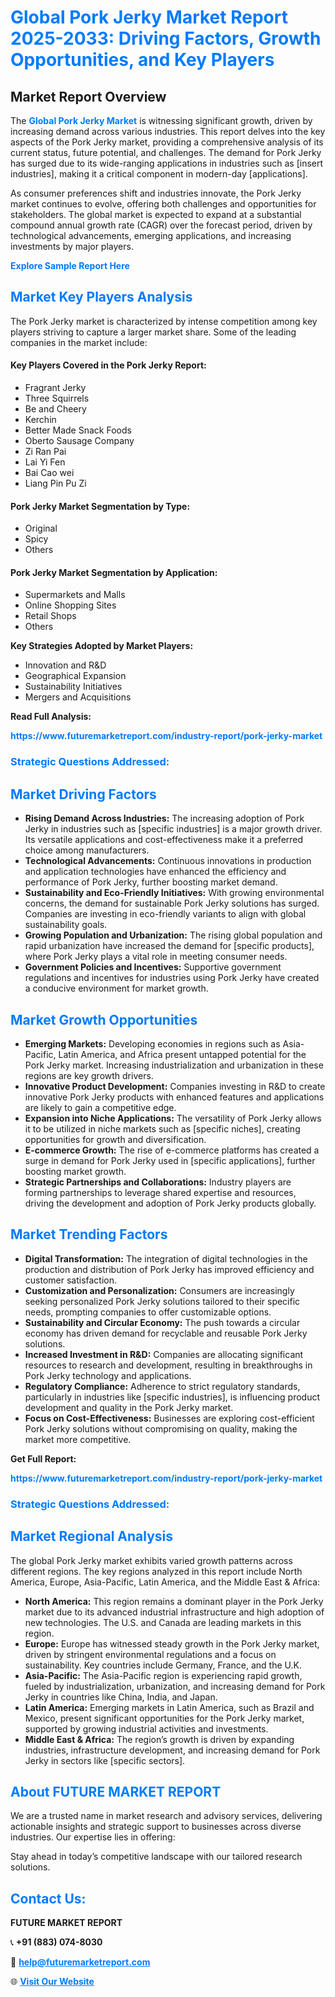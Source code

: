 <h1 style="color: #007BFF;">Global Pork Jerky Market Report 2025-2033: Driving Factors, Growth Opportunities, and Key Players</h1>

<section id="overview">
<h2>Market Report Overview</h2>
<p>The <a href="https://www.futuremarketreport.com/industry-report/pork-jerky-market" style="color: #007BFF; text-decoration: none;"><strong>Global Pork Jerky Market</strong></a> is witnessing significant growth, driven by increasing demand across various industries. This report delves into the key aspects of the Pork Jerky market, providing a comprehensive analysis of its current status, future potential, and challenges. The demand for Pork Jerky has surged due to its wide-ranging applications in industries such as [insert industries], making it a critical component in modern-day [applications].</p>
<p>As consumer preferences shift and industries innovate, the Pork Jerky market continues to evolve, offering both challenges and opportunities for stakeholders. The global market is expected to expand at a substantial compound annual growth rate (CAGR) over the forecast period, driven by technological advancements, emerging applications, and increasing investments by major players.</p>
</section>

<section id="overview">
<p><a href="https://www.futuremarketreport.com/request-sample/reportId=55899" style="color: #007BFF; text-decoration: none;"><strong>Explore Sample Report Here</strong></a></p>
</section>

<section id="key-players">
<h2 style="color: #007BFF;">Market Key Players Analysis</h2>
<p>The Pork Jerky market is characterized by intense competition among key players striving to capture a larger market share. Some of the leading companies in the market include:</p>
<h4>Key Players Covered in the Pork Jerky Report:</h4>
<ul><li>Fragrant Jerky</li><li>Three Squirrels</li><li>Be and Cheery</li><li>Kerchin</li><li>Better Made Snack Foods</li><li>Oberto Sausage Company</li><li>Zi Ran Pai</li><li>Lai Yi Fen</li><li>Bai Cao wei</li><li>Liang Pin Pu Zi</li></ul>
<h4>Pork Jerky Market Segmentation by Type:</h4>
<ul><li>Original</li><li>Spicy</li><li>Others</li></ul>

<h4>Pork Jerky Market Segmentation by Application:</h4>
<ul><li>Supermarkets and Malls</li><li>Online Shopping Sites</li><li>Retail Shops</li><li>Others</li></ul>
<p><strong>Key Strategies Adopted by Market Players:</strong></p>
<ul>
<li>Innovation and R&D</li>
<li>Geographical Expansion</li>
<li>Sustainability Initiatives</li>
<li>Mergers and Acquisitions</li>
</ul>
</section>

<section>
<p><strong>Read Full Analysis: </strong></p><a href="https://www.futuremarketreport.com/industry-report/pork-jerky-market" style="color: #007BFF; text-decoration: none;"><strong>https://www.futuremarketreport.com/industry-report/pork-jerky-market</strong></a>
<h3 style="color: #007BFF;">Strategic Questions Addressed:</h3>
</section>

<section id="driving-factors">
<h2 style="color: #007BFF;">Market Driving Factors</h2>
<ul>
<li><strong>Rising Demand Across Industries:</strong> The increasing adoption of Pork Jerky in industries such as [specific industries] is a major growth driver. Its versatile applications and cost-effectiveness make it a preferred choice among manufacturers.</li>
<li><strong>Technological Advancements:</strong> Continuous innovations in production and application technologies have enhanced the efficiency and performance of Pork Jerky, further boosting market demand.</li>
<li><strong>Sustainability and Eco-Friendly Initiatives:</strong> With growing environmental concerns, the demand for sustainable Pork Jerky solutions has surged. Companies are investing in eco-friendly variants to align with global sustainability goals.</li>
<li><strong>Growing Population and Urbanization:</strong> The rising global population and rapid urbanization have increased the demand for [specific products], where Pork Jerky plays a vital role in meeting consumer needs.</li>
<li><strong>Government Policies and Incentives:</strong> Supportive government regulations and incentives for industries using Pork Jerky have created a conducive environment for market growth.</li>
</ul>
</section>

<section id="growth-opportunities">
<h2 style="color: #007BFF;">Market Growth Opportunities</h2>
<ul>
<li><strong>Emerging Markets:</strong> Developing economies in regions such as Asia-Pacific, Latin America, and Africa present untapped potential for the Pork Jerky market. Increasing industrialization and urbanization in these regions are key growth drivers.</li>
<li><strong>Innovative Product Development:</strong> Companies investing in R&D to create innovative Pork Jerky products with enhanced features and applications are likely to gain a competitive edge.</li>
<li><strong>Expansion into Niche Applications:</strong> The versatility of Pork Jerky allows it to be utilized in niche markets such as [specific niches], creating opportunities for growth and diversification.</li>
<li><strong>E-commerce Growth:</strong> The rise of e-commerce platforms has created a surge in demand for Pork Jerky used in [specific applications], further boosting market growth.</li>
<li><strong>Strategic Partnerships and Collaborations:</strong> Industry players are forming partnerships to leverage shared expertise and resources, driving the development and adoption of Pork Jerky products globally.</li>
</ul>
</section>

<section id="trending-factors">
<h2 style="color: #007BFF;">Market Trending Factors</h2>
<ul>
<li><strong>Digital Transformation:</strong> The integration of digital technologies in the production and distribution of Pork Jerky has improved efficiency and customer satisfaction.</li>
<li><strong>Customization and Personalization:</strong> Consumers are increasingly seeking personalized Pork Jerky solutions tailored to their specific needs, prompting companies to offer customizable options.</li>
<li><strong>Sustainability and Circular Economy:</strong> The push towards a circular economy has driven demand for recyclable and reusable Pork Jerky solutions.</li>
<li><strong>Increased Investment in R&D:</strong> Companies are allocating significant resources to research and development, resulting in breakthroughs in Pork Jerky technology and applications.</li>
<li><strong>Regulatory Compliance:</strong> Adherence to strict regulatory standards, particularly in industries like [specific industries], is influencing product development and quality in the Pork Jerky market.</li>
<li><strong>Focus on Cost-Effectiveness:</strong> Businesses are exploring cost-efficient Pork Jerky solutions without compromising on quality, making the market more competitive.</li>
</ul>
</section>

<section>
<p><strong>Get Full Report: </strong></p><a href="https://www.futuremarketreport.com/industry-report/pork-jerky-market" style="color: #007BFF; text-decoration: none;"><strong>https://www.futuremarketreport.com/industry-report/pork-jerky-market</strong></a>
<h3 style="color: #007BFF;">Strategic Questions Addressed:</h3>
</section>


<section id="regional-analysis">
<h2 style="color: #007BFF;">Market Regional Analysis</h2>
<p>The global Pork Jerky market exhibits varied growth patterns across different regions. The key regions analyzed in this report include North America, Europe, Asia-Pacific, Latin America, and the Middle East & Africa:</p>
<ul>
<li><strong>North America:</strong> This region remains a dominant player in the Pork Jerky market due to its advanced industrial infrastructure and high adoption of new technologies. The U.S. and Canada are leading markets in this region.</li>
<li><strong>Europe:</strong> Europe has witnessed steady growth in the Pork Jerky market, driven by stringent environmental regulations and a focus on sustainability. Key countries include Germany, France, and the U.K.</li>
<li><strong>Asia-Pacific:</strong> The Asia-Pacific region is experiencing rapid growth, fueled by industrialization, urbanization, and increasing demand for Pork Jerky in countries like China, India, and Japan.</li>
<li><strong>Latin America:</strong> Emerging markets in Latin America, such as Brazil and Mexico, present significant opportunities for the Pork Jerky market, supported by growing industrial activities and investments.</li>
<li><strong>Middle East & Africa:</strong> The region’s growth is driven by expanding industries, infrastructure development, and increasing demand for Pork Jerky in sectors like [specific sectors].</li>
</ul>
</section>

<footer>
<h2 style="color: #007BFF;">About FUTURE MARKET REPORT</h2>
<p>We are a trusted name in market research and advisory services, delivering actionable insights and strategic support to businesses across diverse industries. Our expertise lies in offering:</p>

<p>Stay ahead in today’s competitive landscape with our tailored research solutions.</p>

<h2 style="color: #007BFF;">Contact Us:</h2>
<p><strong>FUTURE MARKET REPORT</strong></p>
<p>📞 <strong>+91 (883) 074-8030</strong></p>
<p>📧 <strong><a href="mailto:help@futuremarketreport.com" style="color: #007BFF;">help@futuremarketreport.com</a></strong></p>
<p>🌐 <strong><a href="https://www.futuremarketreport.com/" style="color: #007BFF;">Visit Our Website</a></strong></p>
</footer>